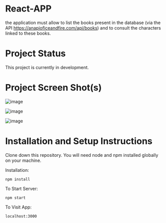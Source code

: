 # React-APP

the application must allow to list the books present in the database (via the API https://anapioficeandfire.com/api/books) and to consult the characters linked to these books. 
# Project Status

This project is currently in development.

# Project Screen Shot(s)
![image](https://user-images.githubusercontent.com/103183824/162431328-86e3f1a8-0260-45a4-8cc3-33d04b8c4bae.png)

![image](https://user-images.githubusercontent.com/103183824/162431303-9fa963c6-0830-4a30-94ff-101ad79d9317.png)

![image](https://user-images.githubusercontent.com/103183824/162431358-f2f4cd11-a84a-4e7d-ac2b-a8d5afa7e790.png)


# Installation and Setup Instructions

Clone down this repository. You will need node and npm installed globally on your machine.

Installation:
```
npm install
```
To Start Server:

```
npm start
```
To Visit App:

```
localhost:3000
```
